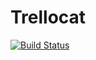 # Trellocat

[![Build Status](https://travis-ci.org/kubukoz/trellocat.svg?branch=master)](https://travis-ci.org/kubukoz/trellocat)
